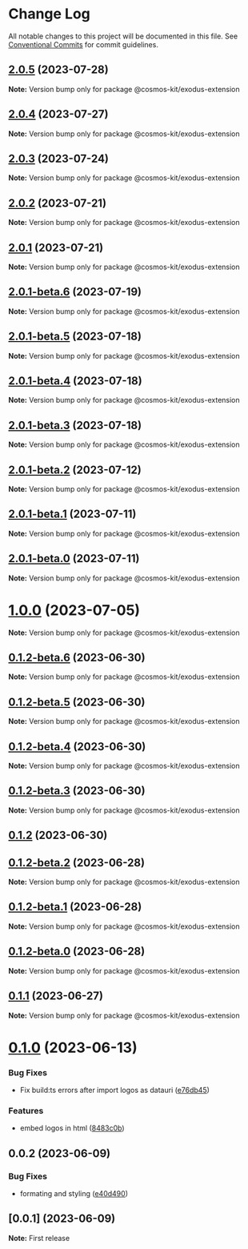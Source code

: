 # Change Log

All notable changes to this project will be documented in this file.
See [Conventional Commits](https://conventionalcommits.org) for commit guidelines.

## [2.0.5](https://github.com/cosmology-tech/cosmos-kit/compare/@cosmos-kit/exodus-extension@2.0.4...@cosmos-kit/exodus-extension@2.0.5) (2023-07-28)

**Note:** Version bump only for package @cosmos-kit/exodus-extension

## [2.0.4](https://github.com/cosmology-tech/cosmos-kit/compare/@cosmos-kit/exodus-extension@2.0.3...@cosmos-kit/exodus-extension@2.0.4) (2023-07-27)

**Note:** Version bump only for package @cosmos-kit/exodus-extension

## [2.0.3](https://github.com/cosmology-tech/cosmos-kit/compare/@cosmos-kit/exodus-extension@2.0.2...@cosmos-kit/exodus-extension@2.0.3) (2023-07-24)

**Note:** Version bump only for package @cosmos-kit/exodus-extension

## [2.0.2](https://github.com/cosmology-tech/cosmos-kit/compare/@cosmos-kit/exodus-extension@2.0.1...@cosmos-kit/exodus-extension@2.0.2) (2023-07-21)

**Note:** Version bump only for package @cosmos-kit/exodus-extension

## [2.0.1](https://github.com/cosmology-tech/cosmos-kit/compare/@cosmos-kit/exodus-extension@2.0.1-beta.6...@cosmos-kit/exodus-extension@2.0.1) (2023-07-21)

**Note:** Version bump only for package @cosmos-kit/exodus-extension

## [2.0.1-beta.6](https://github.com/cosmology-tech/cosmos-kit/compare/@cosmos-kit/exodus-extension@2.0.1-beta.5...@cosmos-kit/exodus-extension@2.0.1-beta.6) (2023-07-19)

**Note:** Version bump only for package @cosmos-kit/exodus-extension

## [2.0.1-beta.5](https://github.com/cosmology-tech/cosmos-kit/compare/@cosmos-kit/exodus-extension@2.0.1-beta.4...@cosmos-kit/exodus-extension@2.0.1-beta.5) (2023-07-18)

**Note:** Version bump only for package @cosmos-kit/exodus-extension

## [2.0.1-beta.4](https://github.com/cosmology-tech/cosmos-kit/compare/@cosmos-kit/exodus-extension@2.0.1-beta.3...@cosmos-kit/exodus-extension@2.0.1-beta.4) (2023-07-18)

**Note:** Version bump only for package @cosmos-kit/exodus-extension

## [2.0.1-beta.3](https://github.com/cosmology-tech/cosmos-kit/compare/@cosmos-kit/exodus-extension@2.0.1-beta.2...@cosmos-kit/exodus-extension@2.0.1-beta.3) (2023-07-18)

**Note:** Version bump only for package @cosmos-kit/exodus-extension

## [2.0.1-beta.2](https://github.com/cosmology-tech/cosmos-kit/compare/@cosmos-kit/exodus-extension@2.0.1-beta.1...@cosmos-kit/exodus-extension@2.0.1-beta.2) (2023-07-12)

**Note:** Version bump only for package @cosmos-kit/exodus-extension

## [2.0.1-beta.1](https://github.com/cosmology-tech/cosmos-kit/compare/@cosmos-kit/exodus-extension@2.0.1-beta.0...@cosmos-kit/exodus-extension@2.0.1-beta.1) (2023-07-11)

**Note:** Version bump only for package @cosmos-kit/exodus-extension

## [2.0.1-beta.0](https://github.com/cosmology-tech/cosmos-kit/compare/@cosmos-kit/exodus-extension@1.0.0...@cosmos-kit/exodus-extension@2.0.1-beta.0) (2023-07-11)

**Note:** Version bump only for package @cosmos-kit/exodus-extension

# [1.0.0](https://github.com/cosmology-tech/cosmos-kit/compare/@cosmos-kit/exodus-extension@0.1.2-beta.6...@cosmos-kit/exodus-extension@1.0.0) (2023-07-05)

**Note:** Version bump only for package @cosmos-kit/exodus-extension

## [0.1.2-beta.6](https://github.com/cosmology-tech/cosmos-kit/compare/@cosmos-kit/exodus-extension@0.1.2-beta.5...@cosmos-kit/exodus-extension@0.1.2-beta.6) (2023-06-30)

**Note:** Version bump only for package @cosmos-kit/exodus-extension

## [0.1.2-beta.5](https://github.com/cosmology-tech/cosmos-kit/compare/@cosmos-kit/exodus-extension@0.1.2-beta.4...@cosmos-kit/exodus-extension@0.1.2-beta.5) (2023-06-30)

**Note:** Version bump only for package @cosmos-kit/exodus-extension

## [0.1.2-beta.4](https://github.com/cosmology-tech/cosmos-kit/compare/@cosmos-kit/exodus-extension@0.1.2-beta.3...@cosmos-kit/exodus-extension@0.1.2-beta.4) (2023-06-30)

**Note:** Version bump only for package @cosmos-kit/exodus-extension

## [0.1.2-beta.3](https://github.com/cosmology-tech/cosmos-kit/compare/@cosmos-kit/exodus-extension@0.1.2...@cosmos-kit/exodus-extension@0.1.2-beta.3) (2023-06-30)

**Note:** Version bump only for package @cosmos-kit/exodus-extension

## [0.1.2](https://github.com/cosmology-tech/cosmos-kit/compare/@cosmos-kit/exodus-extension@0.1.1...@cosmos-kit/exodus-extension@0.1.2) (2023-06-30)

## [0.1.2-beta.2](https://github.com/cosmology-tech/cosmos-kit/compare/@cosmos-kit/exodus-extension@0.1.2-beta.1...@cosmos-kit/exodus-extension@0.1.2-beta.2) (2023-06-28)

**Note:** Version bump only for package @cosmos-kit/exodus-extension

## [0.1.2-beta.1](https://github.com/cosmology-tech/cosmos-kit/compare/@cosmos-kit/exodus-extension@0.1.2-beta.0...@cosmos-kit/exodus-extension@0.1.2-beta.1) (2023-06-28)

**Note:** Version bump only for package @cosmos-kit/exodus-extension

## [0.1.2-beta.0](https://github.com/cosmology-tech/cosmos-kit/compare/@cosmos-kit/exodus-extension@0.1.1...@cosmos-kit/exodus-extension@0.1.2-beta.0) (2023-06-28)

**Note:** Version bump only for package @cosmos-kit/exodus-extension

## [0.1.1](https://github.com/cosmology-tech/cosmos-kit/compare/@cosmos-kit/exodus-extension@0.1.0...@cosmos-kit/exodus-extension@0.1.1) (2023-06-27)

**Note:** Version bump only for package @cosmos-kit/exodus-extension

# [0.1.0](https://github.com/cosmology-tech/cosmos-kit/compare/@cosmos-kit/exodus-extension@0.0.2...@cosmos-kit/exodus-extension@0.1.0) (2023-06-13)

### Bug Fixes

- Fix build:ts errors after import logos as datauri ([e76db45](https://github.com/cosmology-tech/cosmos-kit/commit/e76db45bf9165982f1697f253565063b52b83afc))

### Features

- embed logos in html ([8483c0b](https://github.com/cosmology-tech/cosmos-kit/commit/8483c0bb3f3b3a5dfb22e5644a3e695deadc92dd))

## 0.0.2 (2023-06-09)

### Bug Fixes

- formating and styling ([e40d490](https://github.com/cosmology-tech/cosmos-kit/commit/e40d4909ef9f18b61a0bcad0cae3ebb44d20ceae))

## [0.0.1] (2023-06-09)

**Note:** First release
